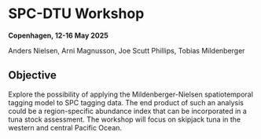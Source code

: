 # SPC-DTU Workshop

**Copenhagen, 12-16 May 2025**

Anders Nielsen, Arni Magnusson, Joe Scutt Phillips, Tobias Mildenberger

## Objective

Explore the possibility of applying the Mildenberger-Nielsen spatiotemporal tagging model to SPC tagging data. The end product of such an analysis could be a region-specific abundance index that can be incorporated in a tuna stock assessment. The workshop will focus on skipjack tuna in the western and central Pacific Ocean.
